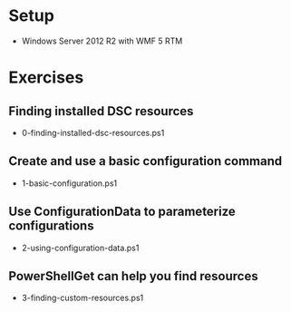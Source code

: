 
# Setup

* Windows Server 2012 R2 with WMF 5 RTM

# Exercises

## Finding installed DSC resources

* 0-finding-installed-dsc-resources.ps1

## Create and use a basic configuration command

* 1-basic-configuration.ps1

## Use ConfigurationData to parameterize configurations

* 2-using-configuration-data.ps1

## PowerShellGet can help you find resources 

* 3-finding-custom-resources.ps1